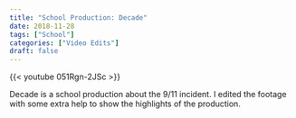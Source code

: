 ```yaml
---
title: "School Production: Decade"
date: 2018-11-28
tags: ["School"]
categories: ["Video Edits"]
draft: false
---
```


{{< youtube 051Rgn-2JSc >}}

Decade is a school production about the 9/11 incident. I edited the footage with some extra help to show the highlights of the production.
